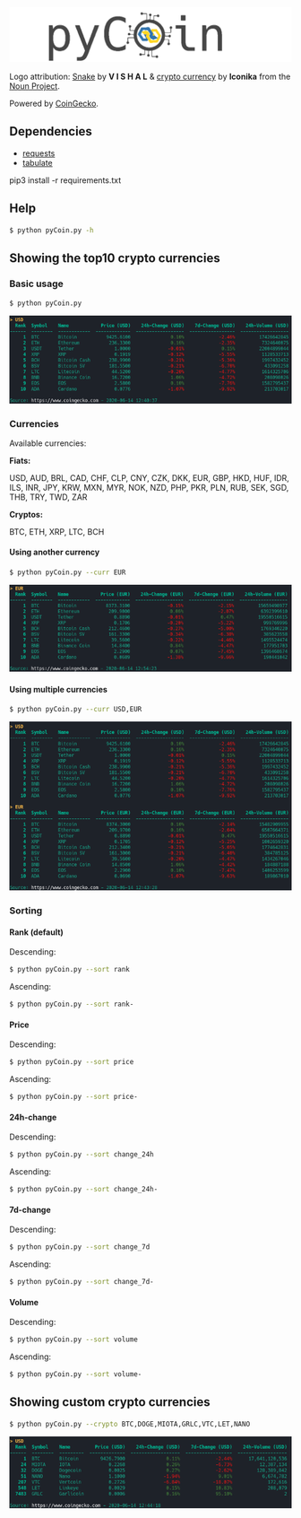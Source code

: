 ![logo_pyCoin](img/logo_pyCoin_blink.gif)

Logo attribution: [Snake](https://thenounproject.com/vishal.marotkar/uploads/?i=316335) by **V I S H A L** & [crypto currency](https://thenounproject.com/term/crypto-currency/1372103) by **Iconika** from the [Noun Project](https://thenounproject.com).

Powered by [CoinGecko](https://www.coingecko.com).

## Dependencies
* [requests](https://pypi.org/project/requests/)
* [tabulate](https://pypi.org/project/tabulate/)

pip3 install -r requirements.txt

## Help
```bash
$ python pyCoin.py -h
```

## Showing the top10 crypto currencies
### Basic usage
```bash
$ python pyCoin.py
```
![basic usage image](img/term_1.png)

### Currencies
Available currencies:

**Fiats:**

USD, AUD, BRL, CAD, CHF, CLP, CNY, CZK, DKK, EUR, GBP, HKD, HUF, IDR, ILS, INR, JPY, KRW, MXN, MYR, NOK, NZD, PHP, PKR, PLN, RUB, SEK, SGD, THB, TRY, TWD, ZAR


**Cryptos:**

BTC, ETH, XRP, LTC, BCH

#### Using another currency
```bash
$ python pyCoin.py --curr EUR
```
![another currency image](img/term_2.png)

#### Using multiple currencies
```bash
$ python pyCoin.py --curr USD,EUR
```
![multiple currencies image](img/term_3.png)

### Sorting
#### Rank (default)
Descending: 
```bash
$ python pyCoin.py --sort rank
```

Ascending: 
```bash
$ python pyCoin.py --sort rank-
```

#### Price
Descending: 
```bash
$ python pyCoin.py --sort price
```

Ascending: 
```bash
$ python pyCoin.py --sort price-
```

#### 24h-change
Descending: 
```bash
$ python pyCoin.py --sort change_24h
```

Ascending: 
```bash
$ python pyCoin.py --sort change_24h-
```

#### 7d-change
Descending: 
```bash
$ python pyCoin.py --sort change_7d
```

Ascending: 
```bash
$ python pyCoin.py --sort change_7d-
```

#### Volume
Descending: 
```bash
$ python pyCoin.py --sort volume
```

Ascending: 
```bash
$ python pyCoin.py --sort volume-
```


## Showing custom crypto currencies
```bash
$ python pyCoin.py --crypto BTC,DOGE,MIOTA,GRLC,VTC,LET,NANO
```
![custom crypto image](img/term_4.png)
